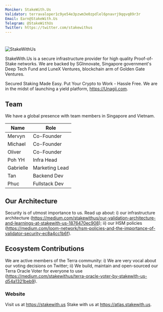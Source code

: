 ```yaml
---
Moniker: StakeWith.Us
Validator: terravaloper1c9ye54e3pzwm3e0zpdlel6pnavrj9qqvq89r3r
Email: Earn@StakeWith.Us
Telegram: @StakeWithUs
Twitter: https://twitter.com/stakewithus
---
```


#
![StakeWithUs](https://lh3.googleusercontent.com/w2FyuCOfIIh3G0Pf0U2ncS4YIpgihMRatrHB8B8qS3DV4ZXwy3IxmxlrswtLFY5VRK8q9apI6uFazAJ-_mjqO1Asj3rOWKEK67ZmaR8BkMAMxhaZA0R42MJUC0Pt=w1392)

StakeWith.Us is a secure infrastructure provider for high quality Proof-of-Stake networks. We are backed by SGInnovate, Singapore government's Deep Tech Fund and LuneX Ventures, blockchain arm of Golden Gate Ventures.

Secured Staking Made Easy. Put Your Crypto to Work - Hassle Free. We are in the midst of launching a yield platform, https://Unagii.com.

## Team

We have a global presence with team members in Singapore and Vietnam.

| Name      | Role           |
| --------- | -------------- |
| Mervyn    | Co-Founder     |
| Michael   | Co-Founder     |
| Oliver    | Co-Founder     |
| Poh YH    | Infra Head     |
| Gabrielle | Marketing Lead |
| Tan       | Backend Dev    |
| Phuc      | Fullstack Dev  |

## Our Architecture

Security is of utmost importance to us. Read up about:
i) our infrastructure architecture (https://medium.com/stakewithus/our-validation-architecture-and-learnings-at-stakewith-us-1876470ec908);
ii) our HSM policies (https://medium.com/loom-network/hsm-policies-and-the-importance-of-validator-security-ec8a4cc1b6f).

## Ecosystem Contributions

We are active members of the Terra community:
i) We are very vocal about our voting decisions on Twitter;
ii) We build, maintain and open-sourced our Terra Oracle Voter for everyone to use (https://medium.com/stakewithus/terra-oracle-voter-by-stakewith-us-d54a1321beb9).

### Website

Visit us at https://stakewith.us
Stake with us at https://atlas.stakewith.us.
